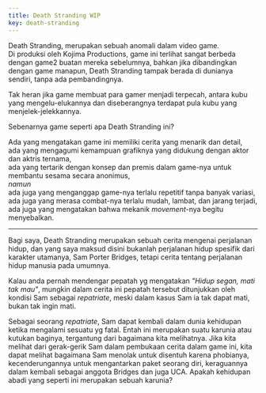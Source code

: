 ```yaml
---
title: Death Stranding WIP
key: death-stranding
---
```


Death Stranding, merupakan sebuah anomali dalam video game.  
Di produksi oleh Kojima Productions, game ini terlihat sangat berbeda dengan game2 buatan mereka sebelumnya, bahkan jika dibandingkan dengan game manapun, Death Stranding tampak berada di dunianya sendiri, tanpa ada pembandingnya.

Tak heran jika game membuat para gamer menjadi terpecah, antara kubu yang mengelu-elukannya dan diseberangnya terdapat pula kubu yang menjelek-jelekkannya.

Sebenarnya game seperti apa Death Stranding ini?

Ada yang mengatakan game ini memiliki cerita yang menarik dan detail,  
ada yang mengagumi kemampuan grafiknya yang didukung dengan aktor dan aktris ternama,  
ada yang tertarik dengan konsep dan premis dalam game-nya untuk membantu sesama secara anonimus,  
_namun_  
ada juga yang menganggap game-nya terlalu repetitif tanpa banyak variasi,  
ada juga yang merasa combat-nya terlalu mudah, lambat, dan jarang terjadi,  
ada juga yang mengatakan bahwa mekanik _movement_-nya begitu menyebalkan.

---

Bagi saya, Death Stranding merupakan sebuah cerita mengenai perjalanan hidup, dan yang saya maksud disini bukanlah perjalanan hidup spesifik dari karakter utamanya, Sam Porter Bridges, tetapi cerita tentang perjalanan hidup manusia pada umumnya.

Kalau anda pernah mendengar pepatah yg mengatakan _"Hidup segan, mati tak mau"_, mungkin dalam cerita ini pepatah tersebut ditunjukkan oleh kondisi Sam sebagai _repatriate_, meski dalam kasus Sam ia tak dapat mati, bukan tak ingin mati. 

Sebagai seorang _repatriate_, Sam dapat kembali dalam dunia kehidupan ketika mengalami sesuatu yg fatal. Entah ini merupakan suatu karunia atau kutukan baginya, tergantung dari bagaimana kita melihatnya. Jika kita melihat dari gerak-gerik Sam dalam pembukaan cerita dalam game ini, kita dapat melihat bagaimana Sam menolak untuk disentuh karena phobianya, kecenderungannya untuk mengantarkan paket seorang diri, keraguannya dalam kembali sebagai anggota Bridges dan juga UCA. Apakah kehidupan abadi yang seperti ini merupakan sebuah karunia?